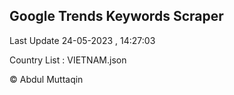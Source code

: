

## Google Trends Keywords Scraper 
 
Last Update 24-05-2023 , 14:27:03

Country List :
VIETNAM.json



© Abdul Muttaqin 
